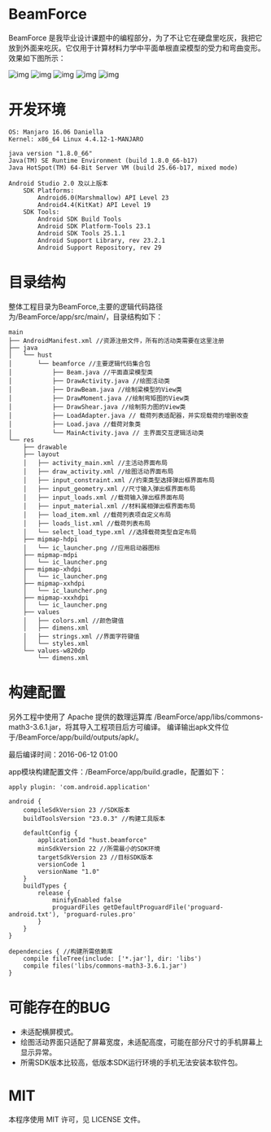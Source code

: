 # BeamForce

BeamForce 是我毕业设计课题中的编程部分，为了不让它在硬盘里吃灰，我把它放到外面来吃灰。它仅用于计算材料力学中平面单根直梁模型的受力和弯曲变形。效果如下图所示：

![img](img1.png)
![img](img2.png)
![img](img4.png)
![img](img6.png)
![img](img7.png)

# 开发环境

    OS: Manjaro 16.06 Daniella
    Kernel: x86_64 Linux 4.4.12-1-MANJARO

    java version "1.8.0_66"
    Java(TM) SE Runtime Environment (build 1.8.0_66-b17)
    Java HotSpot(TM) 64-Bit Server VM (build 25.66-b17, mixed mode)

    Android Studio 2.0 及以上版本
        SDK Platforms:
            Android6.0(Marshmallow) API Level 23
            Android4.4(KitKat) API Level 19
        SDK Tools:
            Android SDK Build Tools
            Android SDK Platform-Tools 23.1
            Android SDK Tools 25.1.1
            Android Support Library, rev 23.2.1
            Android Support Repository, rev 29

# 目录结构

整体工程目录为BeamForce,主要的逻辑代码路径为/BeamForce/app/src/main/，目录结构如下：

```
main
├── AndroidManifest.xml //资源注册文件，所有的活动类需要在这里注册
├── java
│   └── hust
│       └── beamforce //主要逻辑代码集合包
│           ├── Beam.java //平面直梁模型类
│           ├── DrawActivity.java //绘图活动类
│           ├── DrawBeam.java //绘制梁模型的View类
│           ├── DrawMoment.java //绘制弯矩图的View类
│           ├── DrawShear.java //绘制剪力图的View类
│           ├── LoadAdapter.java // 载荷列表适配器，并实现载荷的增删改查
│           ├── Load.java //载荷对象类
│           └── MainActivity.java // 主界面交互逻辑活动类
└── res
    ├── drawable
    ├── layout
    │   ├── activity_main.xml //主活动界面布局
    │   ├── draw_activity.xml //绘图活动界面布局
    │   ├── input_constraint.xml //约束类型选择弹出框界面布局
    │   ├── input_geometry.xml //尺寸输入弹出框界面布局
    │   ├── input_loads.xml //载荷输入弹出框界面布局
    │   ├── input_material.xml //材料属相弹出框界面布局
    │   ├── load_item.xml //载荷列表项自定义布局
    │   ├── loads_list.xml //载荷列表布局
    │   └── select_load_type.xml //选择载荷类型自定布局
    ├── mipmap-hdpi
    │   └── ic_launcher.png //应用启动器图标
    ├── mipmap-mdpi
    │   └── ic_launcher.png
    ├── mipmap-xhdpi
    │   └── ic_launcher.png
    ├── mipmap-xxhdpi
    │   └── ic_launcher.png
    ├── mipmap-xxxhdpi
    │   └── ic_launcher.png
    ├── values
    │   ├── colors.xml //颜色键值
    │   ├── dimens.xml
    │   ├── strings.xml //界面字符键值
    │   └── styles.xml
    └── values-w820dp
        └── dimens.xml
```

# 构建配置

另外工程中使用了 Apache 提供的数理运算库 /BeamForce/app/libs/commons-math3-3.6.1.jar，将其导入工程项目后方可编译。
编译输出apk文件位于/BeamForce/app/build/outputs/apk/。

最后编译时间：2016-06-12 01:00

app模块构建配置文件：/BeamForce/app/build.gradle，配置如下：

```
apply plugin: 'com.android.application'

android {
    compileSdkVersion 23 //SDK版本
    buildToolsVersion "23.0.3" //构建工具版本

    defaultConfig {
        applicationId "hust.beamforce"
        minSdkVersion 22 //所需最小的SDK环境
        targetSdkVersion 23 //目标SDK版本
        versionCode 1
        versionName "1.0"
    }
    buildTypes {
        release {
            minifyEnabled false
            proguardFiles getDefaultProguardFile('proguard-android.txt'), 'proguard-rules.pro'
        }
    }
}

dependencies { //构建所需依赖库
    compile fileTree(include: ['*.jar'], dir: 'libs')
    compile files('libs/commons-math3-3.6.1.jar')
}
```

# 可能存在的BUG
- 未适配横屏模式。
- 绘图活动界面只适配了屏幕宽度，未适配高度，可能在部分尺寸的手机屏幕上显示异常。
- 所需SDK版本比较高，低版本SDK运行环境的手机无法安装本软件包。

# MIT
本程序使用 MIT 许可，见 LICENSE 文件。
